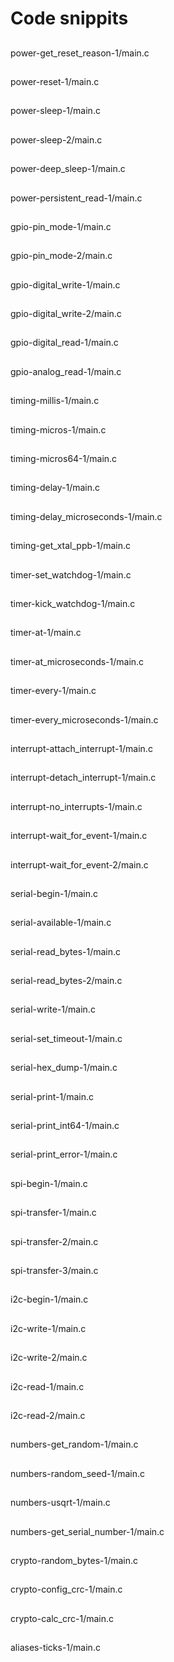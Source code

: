 
# Code snippits

##  
power-get_reset_reason-1/main.c


##  
power-reset-1/main.c


##  
power-sleep-1/main.c


##  
power-sleep-2/main.c


##  
power-deep_sleep-1/main.c


##  
power-persistent_read-1/main.c


##  
gpio-pin_mode-1/main.c


##  
gpio-pin_mode-2/main.c


##  
gpio-digital_write-1/main.c


##  
gpio-digital_write-2/main.c


##  
gpio-digital_read-1/main.c


##  
gpio-analog_read-1/main.c


##  
timing-millis-1/main.c


##  
timing-micros-1/main.c


##  
timing-micros64-1/main.c


##  
timing-delay-1/main.c


##  
timing-delay_microseconds-1/main.c


##  
timing-get_xtal_ppb-1/main.c


##  
timer-set_watchdog-1/main.c


##  
timer-kick_watchdog-1/main.c


##  
timer-at-1/main.c


##  
timer-at_microseconds-1/main.c


##  
timer-every-1/main.c


##  
timer-every_microseconds-1/main.c


##  
interrupt-attach_interrupt-1/main.c


##  
interrupt-detach_interrupt-1/main.c


##  
interrupt-no_interrupts-1/main.c


##  
interrupt-wait_for_event-1/main.c


##  
interrupt-wait_for_event-2/main.c


##  
serial-begin-1/main.c


##  
serial-available-1/main.c


##  
serial-read_bytes-1/main.c


##  
serial-read_bytes-2/main.c


##  
serial-write-1/main.c


##  
serial-set_timeout-1/main.c


##  
serial-hex_dump-1/main.c


##  
serial-print-1/main.c


##  
serial-print_int64-1/main.c


##  
serial-print_error-1/main.c


##  
spi-begin-1/main.c


##  
spi-transfer-1/main.c


##  
spi-transfer-2/main.c


##  
spi-transfer-3/main.c


##  
i2c-begin-1/main.c


##  
i2c-write-1/main.c


##  
i2c-write-2/main.c


##  
i2c-read-1/main.c


##  
i2c-read-2/main.c


##  
numbers-get_random-1/main.c


##  
numbers-random_seed-1/main.c


##  
numbers-usqrt-1/main.c


##  
numbers-get_serial_number-1/main.c


##  
crypto-random_bytes-1/main.c


##  
crypto-config_crc-1/main.c


##  
crypto-calc_crc-1/main.c


##  
aliases-ticks-1/main.c

